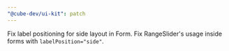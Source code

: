 ```yaml
---
"@cube-dev/ui-kit": patch
---
```


Fix label positioning for side layout in Form.
Fix RangeSlider's usage inside forms with `labelPosition="side"`.
